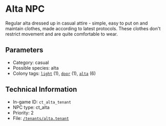 # Alta NPC

Regular alta dressed up in casual attire - simple, easy to put on and maintain clothes, made according to latest protocols. These clothes don't restrict movement and are quite comfortable to wear.

## Parameters

- Category: casual
- Possible species: alta
- Colony tags: [`light`](https://ceterai.github.io/MyEnternia/Wiki/Tags/Light) (1), [`door`](https://ceterai.github.io/MyEnternia/Wiki/Tags/Door) (1), [`alta`](https://ceterai.github.io/MyEnternia/Wiki/Tags/Alta) (6)

## Technical Information

- In-game ID: `ct_alta_tenant`
- NPC type: ct_alta
- Priority: 2
- File: [`/tenants/alta.tenant`](https://github.com/Ceterai/Enternia/blob/main/tenants/alta.tenant)
